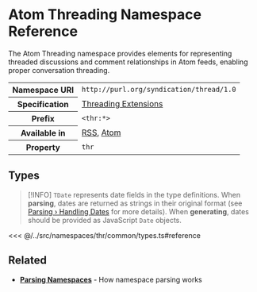 # Atom Threading Namespace Reference

The Atom Threading namespace provides elements for representing threaded discussions and comment relationships in Atom feeds, enabling proper conversation threading.

<table>
  <tbody>
    <tr>
      <th>Namespace URI</th>
      <td><code>http://purl.org/syndication/thread/1.0</code></td>
    </tr>
    <tr>
      <th>Specification</th>
      <td><a href="http://purl.org/syndication/thread/1.0" target="_blank">Threading Extensions</a></td>
    </tr>
    <tr>
      <th>Prefix</th>
      <td><code>&lt;thr:*&gt;</code></td>
    </tr>
    <tr>
      <th>Available in</th>
      <td>
        <a href="/reference/feeds/rss">RSS</a>,
        <a href="/reference/feeds/atom">Atom</a>
      </td>
    </tr>
    <tr>
      <th>Property</th>
      <td><code>thr</code></td>
    </tr>
  </tbody>
</table>

## Types

> [!INFO]
> `TDate` represents date fields in the type definitions. When **parsing**, dates are returned as strings in their original format (see [Parsing › Handling Dates](/parsing/dates) for more details). When **generating**, dates should be provided as JavaScript `Date` objects.

<<< @/../src/namespaces/thr/common/types.ts#reference

## Related

- **[Parsing Namespaces](/parsing/namespaces)** - How namespace parsing works
